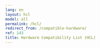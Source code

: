 ```yaml
---
lang: en
layout: hcl
model: all
permalink: /hcl/
redirect_from: /compatible-hardware/
ref: 143
title: Hardware Compatibility List (HCL)
---
```


